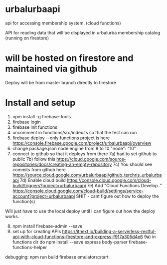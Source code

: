# urbalurbaapi
api for accessing membership system. (cloud functions)

API for reading data that will be displayed in urbalurba membership catalog (running on firestore)

# will be hosted on firestore and maintained via github
Deploy will be from master branch directly to firestore

# Install and setup
1) npm install -g firebase-tools
2) firebase login
3) firebase init functions
4) uncomment in functions/src/index.ts so that the test can run
5) firebase deploy --only functions
 project is here https://console.firebase.google.com/project/urbalurbaapi/overview
6) change package.json node engine from 8 to 10 "node": "10"
7) connect to github so that it deploys from there
7a) had to set github to public
7b) follow this https://cloud.google.com/source-repositories/docs/creating-an-empty-repository
7c) You should see commits from github here https://source.cloud.google.com/urbalurbaapi/github_terchris_urbalurbaapi
7d) Enable cloud build https://console.cloud.google.com/cloud-build/triggers?project=urbalurbaapi
7e) Add "Cloud Functions Develop.." https://console.cloud.google.com/cloud-build/settings/service-account?project=urbalurbaapi
SHIT - cant figure out how to deploy the function(s)

Will just have to use the local deploy until I can figure out how the deploy works.

8) npm install firebase-admin --save
9) set up for creating APIs 
https://itnext.io/building-a-serverless-restful-api-with-cloud-functions-firestore-and-express-f917a305d4e6
9a) in functions dir do 
npm install --save express body-parser firebase-functions-helper


debugging:
npm run build
firebase emulators:start